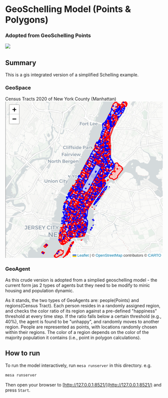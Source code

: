 # GeoSchelling Model (Points & Polygons)

### Adopted from GeoSchelling Points
[![](https://img.youtube.com/vi/iLMU6jfmir8/0.jpg)](https://www.youtube.com/watch?v=iLMU6jfmir8)

## Summary

This is a gis integrated version of a simplified Schelling example. 

### GeoSpace

Census Tracts 2020 of New York County (Manhattan)
![](/geo_schelling_points/data/demo.png)

### GeoAgent

As this crude version is adopted from a simplied geoschelling model - the current form jas 2 types of agents but they need to be modify to minic housing and population dynamic. 

As it stands, the two types of GeoAgents are: people(Points) and regions(Census Tract). Each person resides in a randomly assigned region, and checks the color ratio of its region against a pre-defined "happiness" threshold at every time step. If the ratio falls below a certain threshold (e.g., 40%), the agent is found to be "unhappy", and randomly moves to another region. People are represented as points, with locations randomly chosen within their regions. The color of a region depends on the color of the majority population it contains (i.e., point in polygon calculations).

## How to run
To run the model interactively, run `mesa runserver` in this directory. e.g.

```bash
mesa runserver
```

Then open your browser to [http://127.0.0.1:8521/](http://127.0.0.1:8521/) and press `Start`.
